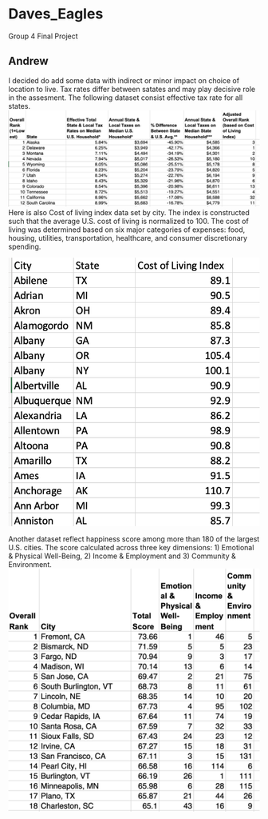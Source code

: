 # Daves_Eagles
Group 4 Final Project
## Andrew
I decided do add some data with indirect or minor impact on choice of location to live. 
Tax rates differ between satates and may play decisive role in the assesment. The following dataset consist effective tax rate for all states.
![tax](https://github.com/sjpozzuoli/Daves_Eagles/blob/b3a319514026441ec201d7f059dbe0e7199b0ffc/resources/effective_tax_rate.png)
Here is also Cost of living index data set by city. The index is constructed such that the average U.S. cost of living is normalized to 100. The cost of living was determined based on six major categories of expenses: food, housing, utilities, transportation, healthcare, and consumer discretionary spending.

![cost_of_living](https://github.com/sjpozzuoli/Daves_Eagles/blob/b3a319514026441ec201d7f059dbe0e7199b0ffc/resources/cost_of_living.png)

Another dataset reflect happiness score among more than 180 of the largest U.S. cities. The score calculated across three key dimensions: 1) Emotional & Physical Well-Being, 2) Income & Employment and 3) Community & Environment.
![happiness](https://github.com/sjpozzuoli/Daves_Eagles/blob/b3a319514026441ec201d7f059dbe0e7199b0ffc/resources/happiest_cities.png)
